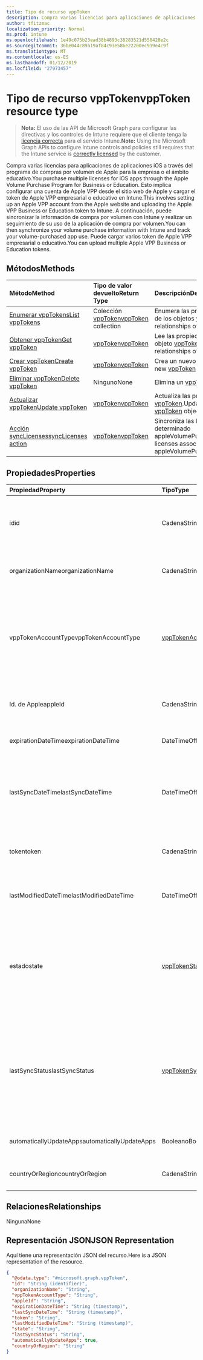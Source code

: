 ```yaml
---
title: Tipo de recurso vppToken
description: Compra varias licencias para aplicaciones de aplicaciones iOS a través del programa de compras por volumen de Apple para la empresa o el ámbito educativo. Esto implica configurar una cuenta de Apple VPP desde el sitio web de Apple y cargar el token de Apple VPP empresarial o educativo en Intune. A continuación, puede sincronizar la información de compra por volumen con Intune y realizar un seguimiento de su uso de la aplicación de compra por volumen. Puede cargar varios token de Apple VPP empresarial o educativo.
author: tfitzmac
localization_priority: Normal
ms.prod: intune
ms.openlocfilehash: 1e49c075b23ead38b4893c38283521d550428e2c
ms.sourcegitcommit: 36be044c89a19af84c93e586e22200ec919e4c9f
ms.translationtype: MT
ms.contentlocale: es-ES
ms.lasthandoff: 01/12/2019
ms.locfileid: "27973457"
---
```

# <a name="vpptoken-resource-type"></a><span data-ttu-id="ebb7c-106">Tipo de recurso vppToken</span><span class="sxs-lookup"><span data-stu-id="ebb7c-106">vppToken resource type</span></span>

> <span data-ttu-id="ebb7c-107">**Nota:** El uso de las API de Microsoft Graph para configurar las directivas y los controles de Intune requiere que el cliente tenga la [licencia correcta](https://go.microsoft.com/fwlink/?linkid=839381) para el servicio Intune.</span><span class="sxs-lookup"><span data-stu-id="ebb7c-107">**Note:** Using the Microsoft Graph APIs to configure Intune controls and policies still requires that the Intune service is [correctly licensed](https://go.microsoft.com/fwlink/?linkid=839381) by the customer.</span></span>

<span data-ttu-id="ebb7c-108">Compra varias licencias para aplicaciones de aplicaciones iOS a través del programa de compras por volumen de Apple para la empresa o el ámbito educativo.</span><span class="sxs-lookup"><span data-stu-id="ebb7c-108">You purchase multiple licenses for iOS apps through the Apple Volume Purchase Program for Business or Education.</span></span> <span data-ttu-id="ebb7c-109">Esto implica configurar una cuenta de Apple VPP desde el sitio web de Apple y cargar el token de Apple VPP empresarial o educativo en Intune.</span><span class="sxs-lookup"><span data-stu-id="ebb7c-109">This involves setting up an Apple VPP account from the Apple website and uploading the Apple VPP Business or Education token to Intune.</span></span> <span data-ttu-id="ebb7c-110">A continuación, puede sincronizar la información de compra por volumen con Intune y realizar un seguimiento de su uso de la aplicación de compra por volumen.</span><span class="sxs-lookup"><span data-stu-id="ebb7c-110">You can then synchronize your volume purchase information with Intune and track your volume-purchased app use.</span></span> <span data-ttu-id="ebb7c-111">Puede cargar varios token de Apple VPP empresarial o educativo.</span><span class="sxs-lookup"><span data-stu-id="ebb7c-111">You can upload multiple Apple VPP Business or Education tokens.</span></span>
## <a name="methods"></a><span data-ttu-id="ebb7c-112">Métodos</span><span class="sxs-lookup"><span data-stu-id="ebb7c-112">Methods</span></span>
|<span data-ttu-id="ebb7c-113">Método</span><span class="sxs-lookup"><span data-stu-id="ebb7c-113">Method</span></span>|<span data-ttu-id="ebb7c-114">Tipo de valor devuelto</span><span class="sxs-lookup"><span data-stu-id="ebb7c-114">Return Type</span></span>|<span data-ttu-id="ebb7c-115">Descripción</span><span class="sxs-lookup"><span data-stu-id="ebb7c-115">Description</span></span>|
|:---|:---|:---|
|[<span data-ttu-id="ebb7c-116">Enumerar vppTokens</span><span class="sxs-lookup"><span data-stu-id="ebb7c-116">List vppTokens</span></span>](../api/intune-onboarding-vpptoken-list.md)|<span data-ttu-id="ebb7c-117">Colección [vppToken](../resources/intune-onboarding-vpptoken.md)</span><span class="sxs-lookup"><span data-stu-id="ebb7c-117">[vppToken](../resources/intune-onboarding-vpptoken.md) collection</span></span>|<span data-ttu-id="ebb7c-118">Enumera las propiedades y las relaciones de los objetos [vppToken](../resources/intune-onboarding-vpptoken.md).</span><span class="sxs-lookup"><span data-stu-id="ebb7c-118">List properties and relationships of the [vppToken](../resources/intune-onboarding-vpptoken.md) objects.</span></span>|
|[<span data-ttu-id="ebb7c-119">Obtener vppToken</span><span class="sxs-lookup"><span data-stu-id="ebb7c-119">Get vppToken</span></span>](../api/intune-onboarding-vpptoken-get.md)|[<span data-ttu-id="ebb7c-120">vppToken</span><span class="sxs-lookup"><span data-stu-id="ebb7c-120">vppToken</span></span>](../resources/intune-onboarding-vpptoken.md)|<span data-ttu-id="ebb7c-121">Lee las propiedades y las relaciones del objeto [vppToken](../resources/intune-onboarding-vpptoken.md).</span><span class="sxs-lookup"><span data-stu-id="ebb7c-121">Read properties and relationships of the [vppToken](../resources/intune-onboarding-vpptoken.md) object.</span></span>|
|[<span data-ttu-id="ebb7c-122">Crear vppToken</span><span class="sxs-lookup"><span data-stu-id="ebb7c-122">Create vppToken</span></span>](../api/intune-onboarding-vpptoken-create.md)|[<span data-ttu-id="ebb7c-123">vppToken</span><span class="sxs-lookup"><span data-stu-id="ebb7c-123">vppToken</span></span>](../resources/intune-onboarding-vpptoken.md)|<span data-ttu-id="ebb7c-124">Crea un nuevo objeto [vppToken](../resources/intune-onboarding-vpptoken.md).</span><span class="sxs-lookup"><span data-stu-id="ebb7c-124">Create a new [vppToken](../resources/intune-onboarding-vpptoken.md) object.</span></span>|
|[<span data-ttu-id="ebb7c-125">Eliminar vppToken</span><span class="sxs-lookup"><span data-stu-id="ebb7c-125">Delete vppToken</span></span>](../api/intune-onboarding-vpptoken-delete.md)|<span data-ttu-id="ebb7c-126">Ninguno</span><span class="sxs-lookup"><span data-stu-id="ebb7c-126">None</span></span>|<span data-ttu-id="ebb7c-127">Elimina un [vppToken](../resources/intune-onboarding-vpptoken.md).</span><span class="sxs-lookup"><span data-stu-id="ebb7c-127">Deletes a [vppToken](../resources/intune-onboarding-vpptoken.md).</span></span>|
|[<span data-ttu-id="ebb7c-128">Actualizar vppToken</span><span class="sxs-lookup"><span data-stu-id="ebb7c-128">Update vppToken</span></span>](../api/intune-onboarding-vpptoken-update.md)|[<span data-ttu-id="ebb7c-129">vppToken</span><span class="sxs-lookup"><span data-stu-id="ebb7c-129">vppToken</span></span>](../resources/intune-onboarding-vpptoken.md)|<span data-ttu-id="ebb7c-130">Actualiza las propiedades de un objeto [vppToken](../resources/intune-onboarding-vpptoken.md).</span><span class="sxs-lookup"><span data-stu-id="ebb7c-130">Update the properties of a [vppToken](../resources/intune-onboarding-vpptoken.md) object.</span></span>|
|[<span data-ttu-id="ebb7c-131">Acción syncLicenses</span><span class="sxs-lookup"><span data-stu-id="ebb7c-131">syncLicenses action</span></span>](../api/intune-onboarding-vpptoken-synclicenses.md)|[<span data-ttu-id="ebb7c-132">vppToken</span><span class="sxs-lookup"><span data-stu-id="ebb7c-132">vppToken</span></span>](../resources/intune-onboarding-vpptoken.md)|<span data-ttu-id="ebb7c-133">Sincroniza las licencias asociadas con un determinado appleVolumePurchaseProgramToken.</span><span class="sxs-lookup"><span data-stu-id="ebb7c-133">Syncs licenses associated with a specific appleVolumePurchaseProgramToken</span></span>|

## <a name="properties"></a><span data-ttu-id="ebb7c-134">Propiedades</span><span class="sxs-lookup"><span data-stu-id="ebb7c-134">Properties</span></span>
|<span data-ttu-id="ebb7c-135">Propiedad</span><span class="sxs-lookup"><span data-stu-id="ebb7c-135">Property</span></span>|<span data-ttu-id="ebb7c-136">Tipo</span><span class="sxs-lookup"><span data-stu-id="ebb7c-136">Type</span></span>|<span data-ttu-id="ebb7c-137">Descripción</span><span class="sxs-lookup"><span data-stu-id="ebb7c-137">Description</span></span>|
|:---|:---|:---|
|<span data-ttu-id="ebb7c-138">id</span><span class="sxs-lookup"><span data-stu-id="ebb7c-138">id</span></span>|<span data-ttu-id="ebb7c-139">Cadena</span><span class="sxs-lookup"><span data-stu-id="ebb7c-139">String</span></span>|<span data-ttu-id="ebb7c-140">Esto se genera automáticamente cuando se crea el appleVolumePurchaseProgramToken.</span><span class="sxs-lookup"><span data-stu-id="ebb7c-140">This is automatically generated when the appleVolumePurchaseProgramToken is created.</span></span> <span data-ttu-id="ebb7c-141">Es la clave de la entidad.</span><span class="sxs-lookup"><span data-stu-id="ebb7c-141">It is the Key of the entity.</span></span>|
|<span data-ttu-id="ebb7c-142">organizationName</span><span class="sxs-lookup"><span data-stu-id="ebb7c-142">organizationName</span></span>|<span data-ttu-id="ebb7c-143">Cadena</span><span class="sxs-lookup"><span data-stu-id="ebb7c-143">String</span></span>|<span data-ttu-id="ebb7c-144">Organización asociada al token del Programa de Compras por Volumen de Apple</span><span class="sxs-lookup"><span data-stu-id="ebb7c-144">The organization associated with the Apple Volume Purchase Program Token</span></span>|
|<span data-ttu-id="ebb7c-145">vppTokenAccountType</span><span class="sxs-lookup"><span data-stu-id="ebb7c-145">vppTokenAccountType</span></span>|[<span data-ttu-id="ebb7c-146">vppTokenAccountType</span><span class="sxs-lookup"><span data-stu-id="ebb7c-146">vppTokenAccountType</span></span>](../resources/intune-shared-vpptokenaccounttype.md)|<span data-ttu-id="ebb7c-147">Tipo de programa de compras por volumen al que está asociado el token del Programa de Compras por Volumen de Apple especificado.</span><span class="sxs-lookup"><span data-stu-id="ebb7c-147">The type of volume purchase program which the given Apple Volume Purchase Program Token is associated with.</span></span> <span data-ttu-id="ebb7c-148">Los valores posibles son: `business` y `education`.</span><span class="sxs-lookup"><span data-stu-id="ebb7c-148">Possible values are: `business`, `education`.</span></span> <span data-ttu-id="ebb7c-149">Los valores posibles son: `business` y `education`.</span><span class="sxs-lookup"><span data-stu-id="ebb7c-149">Possible values are: `business`, `education`.</span></span>|
|<span data-ttu-id="ebb7c-150">Id. de Apple</span><span class="sxs-lookup"><span data-stu-id="ebb7c-150">appleId</span></span>|<span data-ttu-id="ebb7c-151">Cadena</span><span class="sxs-lookup"><span data-stu-id="ebb7c-151">String</span></span>|<span data-ttu-id="ebb7c-152">Identificador de Apple asociado al token del Programa de compras por volumen de Apple especificado.</span><span class="sxs-lookup"><span data-stu-id="ebb7c-152">The apple Id associated with the given Apple Volume Purchase Program Token.</span></span>|
|<span data-ttu-id="ebb7c-153">expirationDateTime</span><span class="sxs-lookup"><span data-stu-id="ebb7c-153">expirationDateTime</span></span>|<span data-ttu-id="ebb7c-154">DateTimeOffset</span><span class="sxs-lookup"><span data-stu-id="ebb7c-154">DateTimeOffset</span></span>|<span data-ttu-id="ebb7c-155">La fecha y hora de vencimiento del token del Programa de compras por volumen de Apple.</span><span class="sxs-lookup"><span data-stu-id="ebb7c-155">The expiration date time of the Apple Volume Purchase Program Token.</span></span>|
|<span data-ttu-id="ebb7c-156">lastSyncDateTime</span><span class="sxs-lookup"><span data-stu-id="ebb7c-156">lastSyncDateTime</span></span>|<span data-ttu-id="ebb7c-157">DateTimeOffset</span><span class="sxs-lookup"><span data-stu-id="ebb7c-157">DateTimeOffset</span></span>|<span data-ttu-id="ebb7c-158">La última vez que se realizó la sincronización de una aplicación con el servicio del programa de compras por volumen de Apple utilizando el token de ese programa de compras.</span><span class="sxs-lookup"><span data-stu-id="ebb7c-158">The last time when an application sync was done with the Apple volume purchase program service using the the Apple Volume Purchase Program Token.</span></span>|
|<span data-ttu-id="ebb7c-159">token</span><span class="sxs-lookup"><span data-stu-id="ebb7c-159">token</span></span>|<span data-ttu-id="ebb7c-160">Cadena</span><span class="sxs-lookup"><span data-stu-id="ebb7c-160">String</span></span>|<span data-ttu-id="ebb7c-161">La cadena del token del programa de compras por volumen de Apple descargada desde ese programa de compras.</span><span class="sxs-lookup"><span data-stu-id="ebb7c-161">The Apple Volume Purchase Program Token string downloaded from the Apple Volume Purchase Program.</span></span>|
|<span data-ttu-id="ebb7c-162">lastModifiedDateTime</span><span class="sxs-lookup"><span data-stu-id="ebb7c-162">lastModifiedDateTime</span></span>|<span data-ttu-id="ebb7c-163">DateTimeOffset</span><span class="sxs-lookup"><span data-stu-id="ebb7c-163">DateTimeOffset</span></span>|<span data-ttu-id="ebb7c-164">La fecha y hora de modificación asociada con el token del Programa de compras por volumen de Apple.</span><span class="sxs-lookup"><span data-stu-id="ebb7c-164">Last modification date time associated with the Apple Volume Purchase Program Token.</span></span>|
|<span data-ttu-id="ebb7c-165">estado</span><span class="sxs-lookup"><span data-stu-id="ebb7c-165">state</span></span>|[<span data-ttu-id="ebb7c-166">vppTokenState</span><span class="sxs-lookup"><span data-stu-id="ebb7c-166">vppTokenState</span></span>](../resources/intune-onboarding-vpptokenstate.md)|<span data-ttu-id="ebb7c-167">Estado actual del token del Programa de compras por volumen de Apple.</span><span class="sxs-lookup"><span data-stu-id="ebb7c-167">Current state of the Apple Volume Purchase Program Token.</span></span> <span data-ttu-id="ebb7c-168">Los valores posibles son: `unknown`, `valid`, `expired`, `invalid` y `assignedToExternalMDM`.</span><span class="sxs-lookup"><span data-stu-id="ebb7c-168">Possible values are: `unknown`, `valid`, `expired`, `invalid`, `assignedToExternalMDM`.</span></span> <span data-ttu-id="ebb7c-169">Los valores posibles son: `unknown`, `valid`, `expired`, `invalid` y `assignedToExternalMDM`.</span><span class="sxs-lookup"><span data-stu-id="ebb7c-169">Possible values are: `unknown`, `valid`, `expired`, `invalid`, `assignedToExternalMDM`.</span></span>|
|<span data-ttu-id="ebb7c-170">lastSyncStatus</span><span class="sxs-lookup"><span data-stu-id="ebb7c-170">lastSyncStatus</span></span>|[<span data-ttu-id="ebb7c-171">vppTokenSyncStatus</span><span class="sxs-lookup"><span data-stu-id="ebb7c-171">vppTokenSyncStatus</span></span>](../resources/intune-onboarding-vpptokensyncstatus.md)|<span data-ttu-id="ebb7c-172">Estado de sincronización actual de la última sincronización de la aplicación que se activó con el Token del programa de compras por volumen de Apple.</span><span class="sxs-lookup"><span data-stu-id="ebb7c-172">Current sync status of the last application sync which was triggered using the Apple Volume Purchase Program Token.</span></span> <span data-ttu-id="ebb7c-173">Los valores posibles son: `none`, `inProgress`, `completed` y `failed`.</span><span class="sxs-lookup"><span data-stu-id="ebb7c-173">Possible values are: `none`, `inProgress`, `completed`, `failed`.</span></span> <span data-ttu-id="ebb7c-174">Los valores posibles son: `none`, `inProgress`, `completed` y `failed`.</span><span class="sxs-lookup"><span data-stu-id="ebb7c-174">Possible values are: `none`, `inProgress`, `completed`, `failed`.</span></span>|
|<span data-ttu-id="ebb7c-175">automaticallyUpdateApps</span><span class="sxs-lookup"><span data-stu-id="ebb7c-175">automaticallyUpdateApps</span></span>|<span data-ttu-id="ebb7c-176">Booleano</span><span class="sxs-lookup"><span data-stu-id="ebb7c-176">Boolean</span></span>|<span data-ttu-id="ebb7c-177">Si las aplicaciones para el token VPP se actualizarán automáticamente o no.</span><span class="sxs-lookup"><span data-stu-id="ebb7c-177">Whether or not apps for the VPP token will be automatically updated.</span></span>|
|<span data-ttu-id="ebb7c-178">countryOrRegion</span><span class="sxs-lookup"><span data-stu-id="ebb7c-178">countryOrRegion</span></span>|<span data-ttu-id="ebb7c-179">Cadena</span><span class="sxs-lookup"><span data-stu-id="ebb7c-179">String</span></span>|<span data-ttu-id="ebb7c-180">Si las aplicaciones para el token VPP se actualizarán automáticamente o no.</span><span class="sxs-lookup"><span data-stu-id="ebb7c-180">Whether or not apps for the VPP token will be automatically updated.</span></span>|

## <a name="relationships"></a><span data-ttu-id="ebb7c-181">Relaciones</span><span class="sxs-lookup"><span data-stu-id="ebb7c-181">Relationships</span></span>
<span data-ttu-id="ebb7c-182">Ninguna</span><span class="sxs-lookup"><span data-stu-id="ebb7c-182">None</span></span>
## <a name="json-representation"></a><span data-ttu-id="ebb7c-183">Representación JSON</span><span class="sxs-lookup"><span data-stu-id="ebb7c-183">JSON Representation</span></span>
<span data-ttu-id="ebb7c-184">Aquí tiene una representación JSON del recurso.</span><span class="sxs-lookup"><span data-stu-id="ebb7c-184">Here is a JSON representation of the resource.</span></span>
<!-- {
  "blockType": "resource",
  "keyProperty": "id",
  "@odata.type": "microsoft.graph.vppToken"
}
-->
``` json
{
  "@odata.type": "#microsoft.graph.vppToken",
  "id": "String (identifier)",
  "organizationName": "String",
  "vppTokenAccountType": "String",
  "appleId": "String",
  "expirationDateTime": "String (timestamp)",
  "lastSyncDateTime": "String (timestamp)",
  "token": "String",
  "lastModifiedDateTime": "String (timestamp)",
  "state": "String",
  "lastSyncStatus": "String",
  "automaticallyUpdateApps": true,
  "countryOrRegion": "String"
}
```



